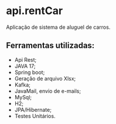 # api.rentCar
Aplicação de sistema de aluguel de carros.
## Ferramentas utilizadas:
- Api Rest;
- JAVA 17;
- Spring boot;
- Geração de arquivo Xlsx;
- Kafka;
- JavaMail, envio de e-mails;
- MySql;
- H2;
- JPA/Hibernate;
- Testes Unitários.
